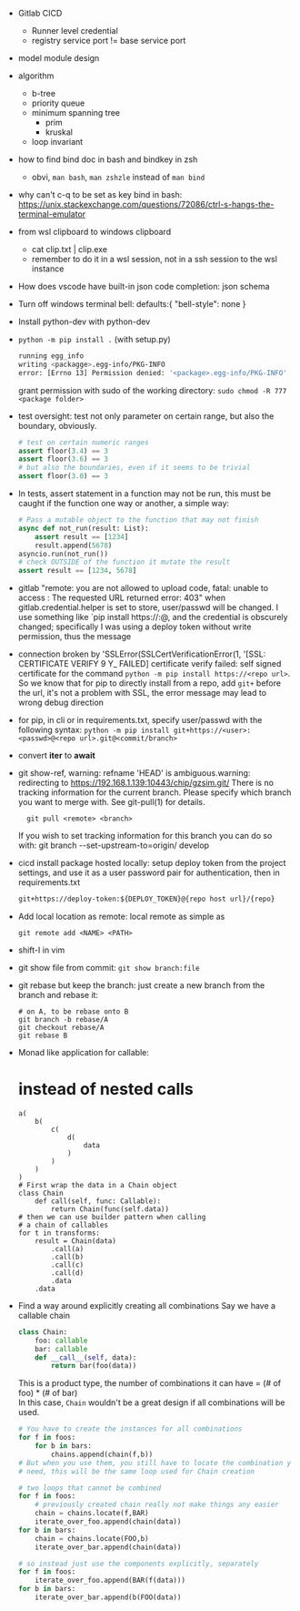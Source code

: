 * Gitlab CICD
    * Runner level credential
    * registry service port != base service port

* model module design 
* algorithm
    * b-tree
    * priority queue
    * minimum spanning tree
        * prim
        * kruskal
    * loop invariant

* how to find bind doc in bash and bindkey in zsh
    * obvi, `man bash`, `man zshzle` instead of `man bind`

* why can't c-q to be set as key bind in bash: https://unix.stackexchange.com/questions/72086/ctrl-s-hangs-the-terminal-emulator
* from wsl clipboard to windows clipboard
    * cat clip.txt | clip.exe
    * remember to do it in a wsl session, not in a ssh session to the wsl instance

* How does vscode have built-in json code completion: json schema
* Turn off windows terminal bell: defaults:{ "bell-style": none }

* Install python-dev with python<version>-dev
* `python -m pip install .` (with setup.py)
    ```sh
    running egg_info
    writing <packagge>.egg-info/PKG-INFO
    error: [Errno 13] Permission denied: '<package>.egg-info/PKG-INFO'
    ```
    grant permission with sudo of the working directory:
    `sudo chmod -R 777 <package folder>`

* test oversight: test not only parameter on certain range, but also
 the boundary, obviously.
    ```python
    # test on certain numeric ranges
    assert floor(3.4) == 3
    assert floor(3.6) == 3
    # but also the boundaries, even if it seems to be trivial
    assert floor(3.0) == 3
    ```

* In tests, assert statement in a function may not be run, this must be caught
  if the function one way or another, a simple way:
    ```python
    # Pass a mutable object to the function that may not finish
    async def not_run(result: List):
        assert result == [1234]
        result.append(5678)
    asyncio.run(not_run())
    # check OUTSIDE of the function it mutate the result
    assert result == [1234, 5678]
    ```

* gitlab "remote: you are not allowed to upload code, fatal: unable to access <url>: The requested URL returned error: 403"
  when gitlab.credential.helper is set to store, user/passwd will be changed. I
  use something like `pip install https://<user>:<passwd>@<url>, and the credential
  is obscurely changed; specifically I was using a deploy token without write
  permission, thus the message


* connection broken by 'SSLError(SSLCertVerificationError(1, '[SSL: CERTIFICATE VERIFY 9 Y_ FAILED] certificate verify failed: self signed certificate
  for the command `python -m pip install https://<repo url>`. So we know that for pip
  to directly install from a repo, add `git+` before the url, it's not a problem
  with SSL, the error message may lead to wrong debug direction

* for pip, in cli or in requirements.txt, specify user/passwd with the following
  syntax:
  `python -m pip install git+https://<user>:<passwd>@<repo url>.git@<commit/branch>`
  
* convert __iter__ to __await__

* git show-ref,
    warning: refname 'HEAD' is ambiguous.warning: redirecting to https://192.168.1.139:10443/chip/gzsim.git/
    There is no tracking information for the current branch.
    Please specify which branch you want to merge with.
    See git-pull(1) for details.

        git pull <remote> <branch>

    If you wish to set tracking information for this branch you can do so with:
    git branch --set-upstream-to=origin/<branch> develop
* cicd install package hosted locally:
    setup deploy token from the project settings, and use it as a user password
    pair for authentication, then in requirements.txt
    ```txt
    git+https://deploy-token:${DEPLOY_TOKEN}@{repo host url}/{repo}
    ```

* Add local location as remote: local remote
    as simple as
    ```shell
    git remote add <NAME> <PATH>
    ```
* shift-I in vim
* git show file from commit: `git show branch:file`
* git rebase but keep the branch:
    just create a new branch from the branch and rebase it:
    ```
    # on A, to be rebase onto B
    git branch -b rebase/A
    git checkout rebase/A
    git rebase B
    ```
* Monad like application for callable:
    # instead of nested calls
    ```
    a(
        b(
            c(
                d(
                    data
                )
            )
        )
    )
    # First wrap the data in a Chain object
    class Chain
        def call(self, func: Callable):
            return Chain(func(self.data))
    # then we can use builder pattern when calling
    # a chain of callables
    for t in transforms:
        result = Chain(data)
            .call(a)
            .call(b)
            .call(c)
            .call(d)
            .data
        .data
    ```
* Find a way around explicitly creating all combinations
    Say we have a callable chain
    ```python
    class Chain:
        foo: callable
        bar: callable
        def __call__(self, data):
            return bar(foo(data))
    ```
    This is a product type, the number of combinations it can have
    = (# of foo) * (# of bar)  
    In this case, `Chain` wouldn't be a great design if all combinations
    will be used.
    ```python
    # You have to create the instances for all combinations
    for f in foos:
        for b in bars:
            chains.append(chain(f,b))
    # But when you use them, you still have to locate the combination you
    # need, this will be the same loop used for Chain creation

    # two loops that cannot be combined
    for f in foos:
        # previously created chain really not make things any easier
        chain = chains.locate(f,BAR)
        iterate_over_foo.append(chain(data))
    for b in bars:
        chain = chains.locate(FOO,b)
        iterate_over_bar.append(chain(data))

    # so instead just use the components explicitly, separately
    for f in foos:
        iterate_over_foo.append(BAR(f(data)))
    for b in bars:
        iterate_over_bar.append(b(FOO(data))
    ```
